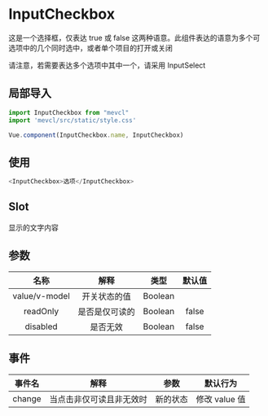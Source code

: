 # InputCheckbox

这是一个选择框，仅表达 true 或 false 这两种语意。此组件表达的语意为多个可选项中的几个同时选中，或者单个项目的打开或关闭

请注意，若需要表达多个选项中其中一个，请采用 InputSelect

## 局部导入
```js
import InputCheckbox from "mevcl"
import 'mevcl/src/static/style.css'

Vue.component(InputCheckbox.name, InputCheckbox)
```

## 使用
```js
<InputCheckbox>选项</InputCheckbox>
```

## Slot

显示的文字内容

## 参数

| 名称 | 解释 | 类型 | 默认值 |
|:-:|:-:|:-:|:-:|
| value/v-model | 开关状态的值 | Boolean |  |
| readOnly | 是否是仅可读的 | Boolean | false |
| disabled | 是否无效 | Boolean | false |

## 事件

| 事件名 | 解释 | 参数 | 默认行为 |
|:-:|:-:|:-:|:-:|
| change | 当点击非仅可读且非无效时 | 新的状态 | 修改 value 值 |
